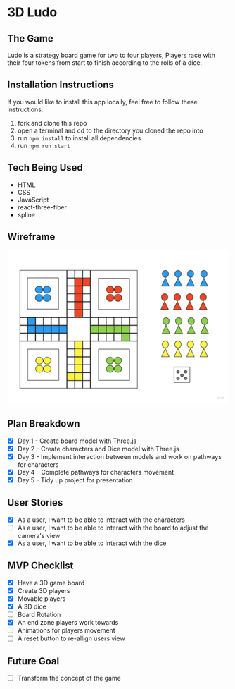 # 3D Ludo

## The Game

Ludo is a strategy board game for two to four players, Players race with their four tokens from start to
finish according to the rolls of a dice.

## Installation Instructions
If you would like to install this app locally, feel free to follow these instructions:
1. fork and clone this repo
2. open a terminal and cd to the directory you cloned the repo into
3. run `npm install` to install all dependencies
5. run `npm run start` 

## Tech Being Used
* HTML
* CSS
* JavaScript
* react-three-fiber
* spline

## Wireframe
![Wireframe](LudoImage.jpg)

## Plan Breakdown
- [x] Day 1 - Create board model with Three.js 
- [x] Day 2 - Create characters and Dice model with Three.js
- [x] Day 3 - Implement interaction between models and work on pathways for characters
- [x] Day 4 - Complete pathways for characters movement
- [x] Day 5 - Tidy up project for presentation

## User Stories
- [x] As a user, I want to be able to interact with the characters
- [ ] As a user, I want to be able to interact with the board to adjust the camera's view
- [x] As a user, I want to be able to interact with the dice

## MVP Checklist
- [x] Have a 3D game board 
- [x] Create 3D players
- [x] Movable players 
- [x] A 3D dice
- [ ] Board Rotation 
- [x] An end zone players work towards
- [ ] Animations for players movement
- [ ] A reset button to re-allign users view

## Future Goal
- [ ] Transform the concept of the game
